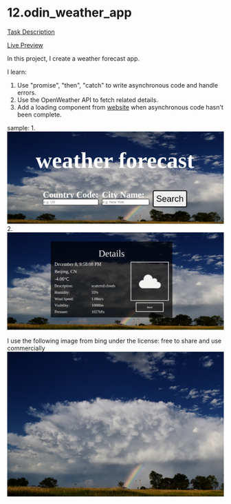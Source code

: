 # 12.odin_weather_app

[Task Description](https://www.theodinproject.com/lessons/node-path-javascript-weather-app)

[Live Preview](https://maxim55069633.github.io/12.odin_weather_app/)

In this project, I create a weather forecast app. 

I learn:
1. Use "promise", "then", "catch" to write asynchronous code and handle errors.
2. Use the OpenWeather API to fetch related details.
3. Add a loading component from [website](https://loading.io/) when asynchronous code hasn't been complete.

sample:
1. 
![sample_1](./images/sample_1.png)
2. 
![sample_2](./images/sample_2.png)

I use the following image from bing under the license: free to share and use commercially
![rainbow](./images/rainbow.jpg)
